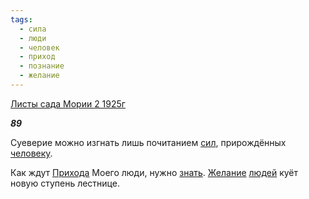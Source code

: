 ```yaml
---
tags:
  - сила
  - люди
  - человек
  - приход
  - познание
  - желание
---
```

[Листы сада Мории 2 1925г](https://127.0.0.1:4002/agni/1925)

___89___

Суеверие можно изгнать лишь почитанием [сил](../../../tags/#сила), прирождённых [человеку](../../../tags/#человек).   

Как ждут [Прихода](../../../tags/#приход) Моего люди, нужно [знать](../../../tags/#познание). [Желание](../../../tags/#желание) [людей](../../../tags/#люди) куёт новую ступень лестнице.   

